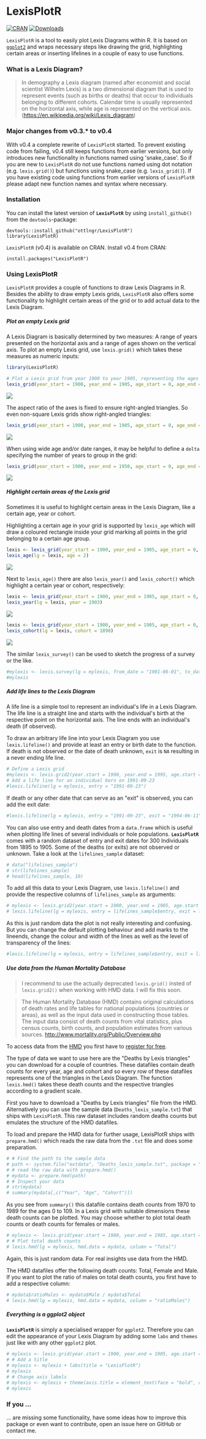 <!-- README.md is generated from README.Rmd. Please edit that file -->
LexisPlotR
==========

[![CRAN](http://www.r-pkg.org/badges/version/LexisPlotR)](http://cran.rstudio.com/package=LexisPlotR) [![Downloads](http://cranlogs.r-pkg.org/badges/LexisPlotR?color=brightgreen)](http://www.r-pkg.org/pkg/LexisPlotR)

`LexisPlotR` is a tool to easily plot Lexis Diagrams within R. It is based on [`ggplot2`](https://github.com/hadley/ggplot2) and wraps necessary steps like drawing the grid, highlighting certain areas or inserting lifelines in a couple of easy to use functions.

### What is a Lexis Diagram?

> In demography a Lexis diagram (named after economist and social scientist Wilhelm Lexis) is a two dimensional diagram that is used to represent events (such as births or deaths) that occur to individuals belonging to different cohorts. Calendar time is usually represented on the horizontal axis, while age is represented on the vertical axis. (<https://en.wikipedia.org/wiki/Lexis_diagram>)

### Major changes from v0.3.\* to v0.4

With v0.4 a complete rewrite of `LexisPlotR` started. To prevent existing code from failing, v0.4 still keeps functions from earlier versions, but only introduces new functionality in functions named using 'snake\_case'. So if you are new to `LexisPlotR` do not use functions named using dot notation (e.g. `lexis.grid()`) but functions using snake\_case (e.g. `lexis_grid()`). If you have existing code using functions from earlier versions of `LexisPlotR` please adapt new function names and syntax where necessary.

### Installation

You can install the latest version of **`LexisPlotR`** by using `install_github()` from the `devtools`-package:

    devtools::install_github("ottlngr/LexisPlotR")
    library(LexisPlotR)

`LexisPlotR` (v0.4) is available on CRAN. Install v0.4 from CRAN:

    install.packages("LexisPlotR")

### Using LexisPlotR

`LexisPlotR` provides a couple of functions to draw Lexis Diagrams in R. Besides the ability to draw empty Lexis grids, `LexisPlotR` also offers some functionality to highlight certain areas of the grid or to add actual data to the Lexis Diagram.

##### Plot an empty Lexis grid

A Lexis Diagram is basically determined by two measures: A range of years presented on the horizontal axis and a range of ages shown on the vertical axis. To plot an empty Lexis grid, use `lexis.grid()` which takes these measures as numeric inputs:

``` r
library(LexisPlotR)
```

``` r
# Plot a Lexis grid from year 1900 to year 1905, representing the ages from 0 to 5
lexis_grid(year_start = 1900, year_end = 1905, age_start = 0, age_end = 5)
```

![](README_files/figure-markdown_github/unnamed-chunk-2-1.png)

The aspect ratio of the axes is fixed to ensure right-angled triangles. So even non-square Lexis grids show right-angled triangles:

``` r
lexis_grid(year_start = 1900, year_end = 1905, age_start = 0, age_end = 7)
```

![](README_files/figure-markdown_github/unnamed-chunk-3-1.png)

When using wide age and/or date ranges, it may be helpful to define a `delta` specifying the number of years to group in the grid:

``` r
lexis_grid(year_start = 1900, year_end = 1950, age_start = 0, age_end = 50, delta = 5)
```

![](README_files/figure-markdown_github/unnamed-chunk-4-1.png)

##### Highlight certain areas of the Lexis grid

Sometimes it is useful to highlight certain areas in the Lexis Diagram, like a certain age, year or cohort.

Highlighting a certain age in your grid is supported by `lexis_age` which will draw a coloured rectangle inside your grid marking all points in the grid belonging to a certain age group.

``` r
lexis <- lexis_grid(year_start = 1900, year_end = 1905, age_start = 0, age_end = 5)
lexis_age(lg = lexis, age = 2)
```

![](README_files/figure-markdown_github/unnamed-chunk-5-1.png)

Next to `lexis_age()` there are also `lexis_year()` and `lexis_cohort()` which highlight a certain year or cohort, respectively:

``` r
lexis <- lexis_grid(year_start = 1900, year_end = 1905, age_start = 0, age_end = 5)
lexis_year(lg = lexis, year = 1903)
```

![](README_files/figure-markdown_github/unnamed-chunk-6-1.png)

``` r
lexis <- lexis_grid(year_start = 1900, year_end = 1905, age_start = 0, age_end = 5)
lexis_cohort(lg = lexis, cohort = 1898)
```

![](README_files/figure-markdown_github/unnamed-chunk-7-1.png)

The similar `lexis_survey()` can be used to sketch the progress of a survey or the like.

``` r
#mylexis <- lexis.survey(lg = mylexis, from_date = "1901-06-01", to_date = "1902-12-31", from_age = 1, to_age = 3)
#mylexis
```

##### Add life lines to the Lexis Diagram

A life line is a simple tool to represent an individual's life in a Lexis Diagram. The life line is a straight line and starts with the individual's birth at the respective point on the horizontal axis. The line ends with an individual's death (if observed).

To draw an arbitrary life line into your Lexis Diagram you use `lexis.lifeline()` and provide at least an entry or birth date to the function. If death is not observed or the date of death unknown, `exit` is `NA` resulting in a never ending life line.

``` r
# Define a Lexis grid
#mylexis <- lexis.grid2(year.start = 1990, year.end = 1995, age.start = 0, age.end = 5)
# Add a life line for an individual born on 1991-09-23
#lexis.lifeline(lg = mylexis, entry = "1991-09-23")
```

If death or any other date that can serve as an "exit" is observed, you can add the exit date:

``` r
#lexis.lifeline(lg = mylexis, entry = "1991-09-23", exit = "1994-06-11")
```

You can also use entry and death dates from a `data.frame` which is useful when plotting life lines of several individuals or hole populations. **`LexisPlotR`** comes with a random dataset of entry and exit dates for 300 Individuals from 1895 to 1905. Some of the deaths (or exits) are not observed or unknown. Take a look at the `lifelines_sample` dataset:

``` r
# data("lifelines_sample")
# str(lifelines_sample)
# head(lifelines_sample, 10)
```

To add all this data to your Lexis Diagram, use `lexis.lifeline()` and provide the respective columns of `lifelines_sample` as arguments:

``` r
# mylexis <- lexis.grid2(year.start = 1900, year.end = 1905, age.start = 0, age.end = 5)
# lexis.lifeline(lg = mylexis, entry = lifelines_sample$entry, exit = lifelines_sample$exit)
```

As this is just random data the plot is not really interesting and confusing. But you can change the default plotting behaviour and add marks to the lineends, change the colour and width of the lines as well as the level of transparency of the lines:

``` r
#lexis.lifeline(lg = mylexis, entry = lifelines_sample$entry, exit = lifelines_sample$exit, lineends = TRUE, colour = "blue", lwd = 1.5, alpha = 0.3)
```

##### Use data from the Human Mortality Database

> I recommend to use the actually deprecated `lexis.grid()` insted of `lexis.grid2()` when working with HMD data. I will fix this soon.

> The Human Mortality Database (HMD) contains original calculations of death rates and life tables for national populations (countries or areas), as well as the input data used in constructing those tables. The input data consist of death counts from vital statistics, plus census counts, birth counts, and population estimates from various sources. <http://www.mortality.org/Public/Overview.php>

To access data from the [HMD](http://www.mortality.org/) you first have to [register for free](http://www.mortality.org/mp/auth.pl).

The type of data we want to use here are the "Deaths by Lexis triangles" you can download for a couple of countries. These datafiles contain death counts for every year, age and cohort and so every row of these datafiles represents one of the triangles in the Lexis Diagram. The function `lexis.hmd()` takes these death counts and the respective triangles according to a gradient scale.

First you have to download a "Deaths by Lexis triangles" file from the HMD. Alternatively you can use the sample data (`Deaths_lexis_sample.txt`) that ships with `LexisPlotR`. This raw dataset includes random deaths counts but emulates the structure of the HMD datafiles.

To load and prepare the HMD data for further usage, LexisPlotR ships with `prepare.hmd()` which reads the raw data from the `.txt` file and does some preparation.

``` r
# # Find the path to the sample data
# path <- system.file("extdata", "Deaths_lexis_sample.txt", package = "LexisPlotR")
# # read the raw data with prepare.hmd()
# mydata <- prepare.hmd(path)
# # Inspect your data
# str(mydata)
# summary(mydata[,c("Year", "Age", "Cohort")])
```

As you see from `summary()` this datafile contains death counts from 1970 to 1989 for the ages 0 to 109. In a Lexis grid with suitable dimensions these death counts can be plotted. You may choose whether to plot total death counts or death counts for females or males.

``` r
# mylexis <- lexis.grid(year.start = 1980, year.end = 1985, age.start = 0, age.end = 5)
# # Plot total death counts
# lexis.hmd(lg = mylexis, hmd.data = mydata, column = "Total")
```

Again, this is just random data. For real insights use data from the HMD.

The HMD datafiles offer the following death counts: Total, Female and Male. If you want to plot the ratio of males on total death counts, you first have to add a respective column:

``` r
# mydata$ratioMales <- mydata$Male / mydata$Total
# lexis.hmd(lg = mylexis, hmd.data = mydata, column = "ratioMales")
```

##### Everything is a ggplot2 object

**`LexisPlotR`** is simply a specialised wrapper for `ggplot2`. Therefore you can edit the appearance of your Lexis Diagram by adding some `labs` and `themes` just like with any other `ggplot2` plot.

``` r
# mylexis <- lexis.grid(year.start = 1900, year.end = 1905, age.start = 0, age.end = 5)
# # Add a title
# mylexis <- mylexis + labs(title = "LexisPlotR")
# mylexis
# # Change axis labels
# mylexis <- mylexis + theme(axis.title = element_text(face = "bold", colour = "red"))
# mylexis
```

### If you ...

... are missing some functionality, have some ideas how to improve this package or even want to contribute, open an issue here on GitHub or contact me.
